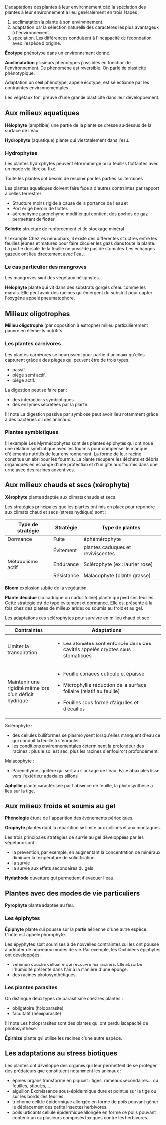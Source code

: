 L'adaptations des plantes à leur environnement càd la spéciation des plantes à leur environnement a lieu généralement en trois étapes :

1. acclimatation la plante à son environnement.
2. adaptation par la sélection naturelle des caractères les plus avantageux à l'environnement.
3. spéciation. Les différences conduisent à l'incapacité de fécondation avec l'espèce d'origine.

__Écotype__ phénotype dans un environnement donné.

__Acclimatation__ plusieurs phénotypes possibles en fonction de l'environnement. Ce phénomène est réversible. On parle de plasticité phénotypique.

Adaptation un seul phénotype, appelé écotype, est sélectionné par les contraintes environnementales

Les végétaux font preuve d'une grande plasticité dans leur développement.
## Aux milieux aquatiques

__Hélophyte__ (amphibie) une partie de la plante se dresse au-dessus de la surface de l'eau.

__Hydrophyte__ (aquatique) plante qui vie totalement dans l'eau.
### Hydrophytes

Les plantes hydrophytes peuvent être immergé ou à feuilles flottantes avec un mode vie libre ou fixé.

Toute les plantes ont besoin de respirer par les parties souterraines

Les plantes aquatiques doivent faire face à d'autres contraintes par
rapport à celles terrestres.

* Structure moins rigide à cause de la portance de l'eau et
* Port érigé besoin de flotter.
* aérenchyme parenchyme modifier qui contient des poches de gaz permettant de flotter.

__Sclérite__ structure de renforcement et de stockage minéral

!!! example
	Chez les nénuphars, il existe des différentes structres entre les feuilles jeunes et matures pour faire circuler les gazs dans toute la plante. La partie dorsale de la feuille ne possède pas de stomates. Les échanges gazeux ont lieu directement avec l'eau.
### Le cas particulier des mangroves

Les mangroves sont des végétaux hélophytes.

__Hélophyte__ plante qui vit dans des substrats gorgés d'eau comme les marais. Elle peut avoir des racines qui émergent du substrat pour capter l'oxygène appelé pneumatophore.
## Milieux oligotrophes

__Milieu oligotrophe__ (par opposition à eutrophe) milieu particulièrement pauvre en éléments nutritifs.
### Les plantes carnivores

Les plantes carnivores se nourrissent pour partie d'animaux qu'elles capturent grâce à des pièges qui peuvent être de trois types.

* passif.
* piège semi actif.
* piège actif.

La digestion peut se faire par :

* des interactions symbiotiques.
* des enzymes sécrétées par la plante.

!!! note
    La digestion passive par symbiose peut avoir lieu notamment grâce à des bactéries ou des animaux.
### Plantes symbiotiques

!!! example
	Les Myrmécophytes sont des plantes épiphytes qui ont noué une relation symbiotique avec les fourmis pour compenser le manque d'éléments nutritifs de leur environnement. La forme de leur racine constitue un abri pour les fourmis. La plante récupère les déchets et débris organiques en échange d'une protection et d'un gîte aux fourmis dans une urne avec des racines adventives.
## Aux milieux chauds et secs (xérophyte)

__Xérophyte__ plante adaptée aux climats chauds et secs.

Les stratégies principales que les plantes ont mis en place pour répondre aux climats chaud et secs (stress hydrique) sont :

| Type de stratégie | Stratégie  | Type de plantes                   |
|-------------------|------------|-----------------------------------|
| Dormance          | Fuite      | éphémérophyte                     |
|                   | Évitement  | plantes caduques et reviviscentes |
| Métabolisme actif | Endurance  | Sclérophyte (ex : laurier rose)   |
|                   | Résistance | Malacophyte (plante grasse)       |
__Bloom__ explosion subite de la végétation.

__Plante décidue__ (ou caduque ou caducifoliée) plante qui perd ses feuilles. Cette stratégie est de type évitement et dormance. Elle est présente à la fois chez des plantes de milieux arides ou soumis au froid et au gel.

Les adaptations des sclérophytes pour survivre en milieu chaud et sec :

<table>
<colgroup>
<col style="width: 30%" />
<col style="width: 69%" />
</colgroup>
<thead>
<tr class="header">
<th>Contraintes</th>
<th>Adaptations</th>
</tr>
</thead>
<tbody>
<tr class="odd">
<td>Limiter la transpiration</td>
<td><ul>
<li><p>Les stomates sont enfoncés dans des cavités appelés cryptes sous
stomatiques</p></li>
</ul></td>
</tr>
<tr class="even">
<td>Maintenir une rigidité même lors d’un déficit hydrique</td>
<td><ul>
<li><p>Feuille coriaces cuticule et épaisse</p></li>
<li><p>Microphyllie réduction de la surface foliaire (relatif au
feuille)</p></li>
<li><p>Feuilles sous forme d’aiguilles et d’écailles</p></li>
</ul></td>
</tr>
</tbody>
</table>

Sclérophyte :

* des cellules bulliformes se plasmolysent lorsqu'elles manquent d'eau ce qui conduit la feuille à s'enrouler.
* les conditions environnementales déterminent la profondeur des racines : plus le sol est sec, plus les racines s'enfouiront profondément.

Malacophyte :

* Parenchyme aquifère qui sert au stockage de l'eau. Face abaxiales lisse vers l'extérieur adaxiales sillons

__Aphyllie__ plante caractérisée par l'absence de feuille, la photosynthèse a lieu sur la tige.
## Aux milieux froids et soumis au gel

__Phénologie__ étude de l'apparition des événements périodiques.

__Orophyte__ plantes dont la répartition se limite aux collines et aux montagnes.

Les trois principales stratégies de survie au gel développées par les végétaux sont :

* la prévention, par exemple, en augmentant la concentration de minéraux diminuer la température de solidification.
* la survie
* la survie aux effets secondaires du gels

__Hydathode__ ouverture qui permettent d'évacuer l'eau.
## Plantes avec des modes de vie particuliers

__Pyrophyte__ plante adaptée au feu.
### Les épiphytes

__Épiphyte__ plante qui pousse sur la partie aérienne d'une autre espèce. L'hôte est appelé phorophyte.

Les épyphytes sont soumises à de nouvelles contraintes qui les ont poussé à adopter de nouveaux modes de vie. Par exemple, les Orchidées épiphytes ont développées:

* velamen couche celluaire qui recouvre les racines. Elle absorbe l'humidité présente dans l'air à la manière d'une éponge.
* des racines photosynthétiques.
### Les plantes parasites

On distingue deux types de parasitisme chez les plantes :

* obligatoire (holoparasite)
* facultatif (hémiparasite)

!!! note
    Les holoparasites sont des plantes qui ont perdu lacapacité de photosynthèse.

__Épirhize__ plante qui utilise les racines d'une autre espèce.
## Les adaptations au stress biotiques

Les plantes ont développé des organes qui leur permettent de se protéger des prédateurs que constituent notamment les animaux :

* épines organe transformé en piquant : tiges, rameaux secondaires... ou feuilles, stipules, ...
* aiguillon Excroissance sous-épidermique dure et pointue sur la tige ou sur les bords des feuilles.
* trichome cellule épidermique allongée en forme de poils pouvant gêner le déplacement des petits insectes herbivores.
* poils urticants cellule épidermique allongée en forme de poils pouvant contenir un ou plusieurs composés toxiques contre les herbivores.
